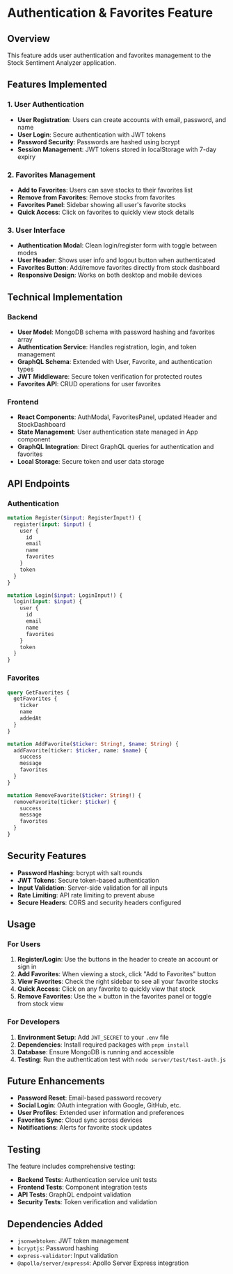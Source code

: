 # Authentication & Favorites Feature

## Overview

This feature adds user authentication and favorites management to the Stock Sentiment Analyzer application.

## Features Implemented

### 1. User Authentication

- **User Registration**: Users can create accounts with email, password, and name
- **User Login**: Secure authentication with JWT tokens
- **Password Security**: Passwords are hashed using bcrypt
- **Session Management**: JWT tokens stored in localStorage with 7-day expiry

### 2. Favorites Management

- **Add to Favorites**: Users can save stocks to their favorites list
- **Remove from Favorites**: Remove stocks from favorites
- **Favorites Panel**: Sidebar showing all user's favorite stocks
- **Quick Access**: Click on favorites to quickly view stock details

### 3. User Interface

- **Authentication Modal**: Clean login/register form with toggle between modes
- **User Header**: Shows user info and logout button when authenticated
- **Favorites Button**: Add/remove favorites directly from stock dashboard
- **Responsive Design**: Works on both desktop and mobile devices

## Technical Implementation

### Backend

- **User Model**: MongoDB schema with password hashing and favorites array
- **Authentication Service**: Handles registration, login, and token management
- **GraphQL Schema**: Extended with User, Favorite, and authentication types
- **JWT Middleware**: Secure token verification for protected routes
- **Favorites API**: CRUD operations for user favorites

### Frontend

- **React Components**: AuthModal, FavoritesPanel, updated Header and StockDashboard
- **State Management**: User authentication state managed in App component
- **GraphQL Integration**: Direct GraphQL queries for authentication and favorites
- **Local Storage**: Secure token and user data storage

## API Endpoints

### Authentication

```graphql
mutation Register($input: RegisterInput!) {
  register(input: $input) {
    user {
      id
      email
      name
      favorites
    }
    token
  }
}

mutation Login($input: LoginInput!) {
  login(input: $input) {
    user {
      id
      email
      name
      favorites
    }
    token
  }
}
```

### Favorites

```graphql
query GetFavorites {
  getFavorites {
    ticker
    name
    addedAt
  }
}

mutation AddFavorite($ticker: String!, $name: String) {
  addFavorite(ticker: $ticker, name: $name) {
    success
    message
    favorites
  }
}

mutation RemoveFavorite($ticker: String!) {
  removeFavorite(ticker: $ticker) {
    success
    message
    favorites
  }
}
```

## Security Features

- **Password Hashing**: bcrypt with salt rounds
- **JWT Tokens**: Secure token-based authentication
- **Input Validation**: Server-side validation for all inputs
- **Rate Limiting**: API rate limiting to prevent abuse
- **Secure Headers**: CORS and security headers configured

## Usage

### For Users

1. **Register/Login**: Use the buttons in the header to create an account or sign in
2. **Add Favorites**: When viewing a stock, click "Add to Favorites" button
3. **View Favorites**: Check the right sidebar to see all your favorite stocks
4. **Quick Access**: Click on any favorite to quickly view that stock
5. **Remove Favorites**: Use the × button in the favorites panel or toggle from stock view

### For Developers

1. **Environment Setup**: Add `JWT_SECRET` to your `.env` file
2. **Dependencies**: Install required packages with `pnpm install`
3. **Database**: Ensure MongoDB is running and accessible
4. **Testing**: Run the authentication test with `node server/test/test-auth.js`

## Future Enhancements

- **Password Reset**: Email-based password recovery
- **Social Login**: OAuth integration with Google, GitHub, etc.
- **User Profiles**: Extended user information and preferences
- **Favorites Sync**: Cloud sync across devices
- **Notifications**: Alerts for favorite stock updates

## Testing

The feature includes comprehensive testing:

- **Backend Tests**: Authentication service unit tests
- **Frontend Tests**: Component integration tests
- **API Tests**: GraphQL endpoint validation
- **Security Tests**: Token verification and validation

## Dependencies Added

- `jsonwebtoken`: JWT token management
- `bcryptjs`: Password hashing
- `express-validator`: Input validation
- `@apollo/server/express4`: Apollo Server Express integration
